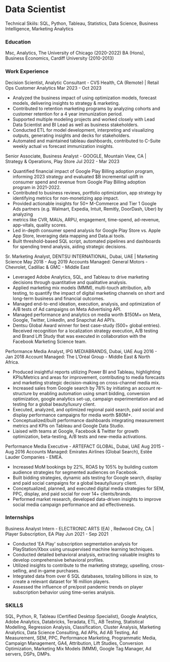 # Data Scientist
Technical Skiils: SQL, Python, Tableau, Statistics, Data Science, Business Intelligence, Marketing Analytics

### Education
Msc, Analytics, The University of Chicago (2020-2022)
BA (Hons), Business Economics, Cardiff University (2010-2013)

### Work Experience
Decision Scientist, Analytic Consultant  - CVS Health, CA (Remote) | Retail Ops Customer Analytics               	            Mar 2023 - Oct 2023

- Analyzed the business impact of using optimization models, forecast models, delivering insights to strategy & marketing.
- Contributed to retention marketing programs by analyzing cohorts and customer retention for a 4 year immunization period.
- Supported multiple modeling projects and worked closely with Lead Data Scientist and BI Lead as well as business stakeholders.
- Conducted ETL for model development, interpreting and visualizing outputs, generating insights and decks for stakeholders.
- Automated and maintained tableau dashboards, contributed to C-Suite weekly actual vs forecast immunization insights.


Senior Associate, Business Analyst - GOOGLE, Mountain View, CA | Strategy & Operations, Play Store           	               Jul 2022 - Mar 2023

- Quantified financial impact of Google Play Billing adoption program, informing 2023 strategy and evaluated $B incremental uplift in consumer spend and revenue from Google Play Billing adoption program in 2021-2022.
- Contributed to business reviews, portfolio optimization, app strategy by identifying metrics for non-monetizing app impact.
- Provided actionable insights for 50+ M-Commerce and Tier 1 Google Ads partners (e.g. Walmart, Expedia, Intuit, Remitly, DoorDash, Uber) by analyzing
- metrics like CVR, MAUs, ARPU, engagement, time-spend, ad-revenue, app-vitals, quality scores.
- Led in-depth consumer spend analysis for Google Play Store vs. Apple App Store, leveraging data mapping and Data.ai tools.
- Built threshold-based SQL script, automated pipelines and dashboards for spending trend analysis, aiding strategic decisions.

Sr. Marketing Analyst, DENTSU INTERNATIONAL, Dubai, UAE | Marketing Science 	          			                              May 2018 - Aug 2019
Accounts Managed: General Motors - Chevrolet, Cadillac & GMC - Middle East

- Leveraged Adobe Analytics, SQL, and Tableau to drive marketing decisions through quantitative and qualitative analysis.
- Applied marketing mix models (MMM), multi-touch attribution, a/b testing, to quantify the impact of digital marketing channels on short and long-term business and financial outcomes.
- Managed end-to-end ideation, execution, analysis, and optimization of A/B tests of Ad campaigns on Meta Advertising API. 
- Managed performance and analytics on media worth $150M+ on Meta, Google, Twitter, LinkedIn, and Snapchat Ad API’s. 
- Dentsu Global Award winner for best case-study (500+ global entries). Received recognition for a localization strategy execution, A/B testing and Brand Lift Study that was executed in collaboration with the Facebook Marketing Science team. 

Performance Media Analyst,  IPG MEDIABRANDS, Dubai, UAE			            			                                              Aug 2016 - Jan 2018
Account Managed: The L’Oréal Group - Middle East & North Africa.

- Produced insightful reports utilizing Power BI and Tableau, highlighting KPIs/Metrics and areas for improvement, contributing to media forecasts and marketing strategic decision-making on cross-channel media mix.
- Increased sales from Google search by 78% by initiating an account re-structure by enabling automation using smart bidding, conversion optimization, google analytics set-up, campaign experimentation and ad testing for a global beauty/luxury client.
- Executed, analyzed, and optimized regional paid search, paid social and display performance campaigns for media worth $80M+.
- Conceptualized/built performance dashboards integrating measurement metrics and KPIs on Tableau and Google Data Studio.
- Liaised with teams at Google, Facebook & Twitter for growth optimization, beta-testing, A/B tests and new-media activations.  

Performance Media Executive - ARTEFACT GLOBAL, Dubai, UAE						                                                        Aug 2015 - Aug 2016
Accounts Managed: Emirates Airlines (Global Search), Estēe Lauder Companies - EMEA.

- Increased MoM bookings by 22%, ROAS by 105% by building custom audience strategies for segmented audiences on Facebook.
- Built bidding strategies, dynamic ads testing for Google search, display and paid social campaigns for a global beauty/luxury client.
- Conceptualized, planned, and executed digital media strategies for SEM, PPC, display, and paid social for over 14+ clients/brands.
- Performed market research, developed data-driven insights to improve social media campaign performance and ad effectiveness.

### Internships

Business Analyst Intern - ELECTRONIC ARTS  (EA) , Redwood City, CA | Player Subscription, EA Play              	             Jun 2021 - Sep 2021

- Conducted 'EA Play' subscription segmentation analysis for PlayStation/Xbox using unsupervised machine learning techniques.
- Conducted detailed behavioral analysis, extracting valuable insights to develop comprehensive behavioral profiles.
- Utilized insights to contribute to the marketing strategy, upselling, cross-selling, and in-game purchases.
- Integrated data from over 6 SQL databases, totaling billions in size, to create a relevant dataset for 16 million players.
- Assessed the influence of pre/post pandemic trends on player subscription behavior using time-series analysis.

### SKILLS
SQL, Python, R, Tableau (Certified Desktop Specialist), Google Analytics, Adobe Analytics, Databricks, Teradata, ETL, AB Testing, Statistical Modelling, Regression Analysis, Classification, Cluster Analysis, Marketing Analytics, Data Science Consulting, Ad APIs, Ad AB Testing, Ad Measurement, SEM, PPC, Performance Marketing, Programmatic Media, Campaign Management, GA4,  Attribution, Lift Studies, Conversion Optimization, Marketing Mix Models (MMM), Google Tag Manager, Ad servers, DSPs, DMPs.

